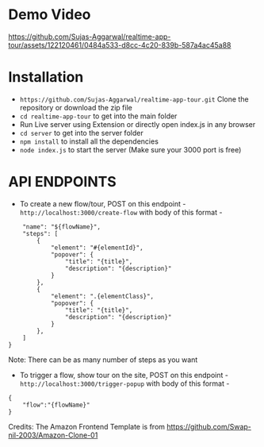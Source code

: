 # Demo Video
https://github.com/Sujas-Aggarwal/realtime-app-tour/assets/122120461/0484a533-d8cc-4c20-839b-587a4ac45a88



# Installation
- ```https://github.com/Sujas-Aggarwal/realtime-app-tour.git``` Clone the repository or download the zip file 
- ```cd realtime-app-tour``` to get into the main folder
- Run Live server using Extension or directly open index.js in any browser
- ```cd server``` to get into the server folder
- ```npm install``` to install all the dependencies
- ```node index.js``` to start the server (Make sure your 3000 port is free)
  
# API ENDPOINTS
- To create a new flow/tour, POST on this endpoint -  ```http://localhost:3000/create-flow```
  with body of this format -
```{
    "name": "${flowName}",
    "steps": [
        {
            "element": "#{elementId}",
            "popover": {
                "title": "{title}",
                "description": "{description}"
            }
        },
        {
            "element": ".{elementClass}",
            "popover": {
                "title": "{title}",
                "description": "{description}"
            }
        },
    ]
}
```
Note: There can be as many number of steps as you want

- To trigger a flow, show tour on the site, POST on this endpoint - ```http://localhost:3000/trigger-popup```
  with body of this format  -
```
{
    "flow":"{flowName}"
}
```
  
Credits: The Amazon Frontend Template is from https://github.com/Swap-nil-2003/Amazon-Clone-01

